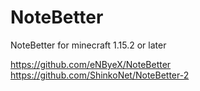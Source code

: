 # NoteBetter

NoteBetter for minecraft 1.15.2 or later

https://github.com/eNByeX/NoteBetter
https://github.com/ShinkoNet/NoteBetter-2

